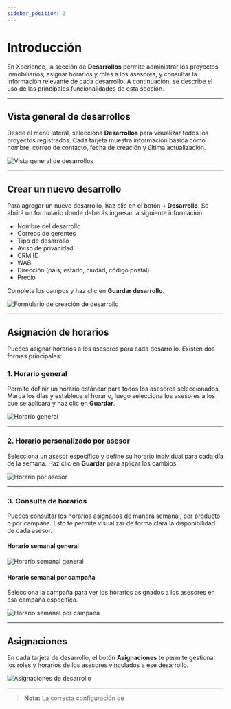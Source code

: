 ```yaml
---
sidebar_position: 3
---
```


# Introducción

En Xperience, la sección de **Desarrollos** permite administrar los proyectos inmobiliarios, asignar horarios y roles a los asesores, y consultar la información relevante de cada desarrollo. A continuación, se describe el uso de las principales funcionalidades de esta sección.

---

## Vista general de desarrollos

Desde el menú lateral, selecciona **Desarrollos** para visualizar todos los proyectos registrados. Cada tarjeta muestra información básica como nombre, correo de contacto, fecha de creación y última actualización.

![Vista general de desarrollos](https://xperience-docs-prod.s3.us-east-2.amazonaws.com/Manuales_devs/documentation/developments/developments-view.png)

---

## Crear un nuevo desarrollo

Para agregar un nuevo desarrollo, haz clic en el botón **+ Desarrollo**. Se abrirá un formulario donde deberás ingresar la siguiente información:

- Nombre del desarrollo
- Correos de gerentes
- Tipo de desarrollo
- Aviso de privacidad
- CRM ID
- WAB
- Dirección (país, estado, ciudad, código postal)
- Precio

Completa los campos y haz clic en **Guardar desarrollo**.

![Formulario de creación de desarrollo](https://xperience-docs-prod.s3.us-east-2.amazonaws.com/Manuales_devs/documentation/developments/developments-form.png)

---

## Asignación de horarios

Puedes asignar horarios a los asesores para cada desarrollo. Existen dos formas principales:

### 1. Horario general

Permite definir un horario estándar para todos los asesores seleccionados. Marca los días y establece el horario, luego selecciona los asesores a los que se aplicará y haz clic en **Guardar**.

![Horario general](https://xperience-docs-prod.s3.us-east-2.amazonaws.com/Manuales_devs/documentation/developments/developments-assignments-general.png)

---

### 2. Horario personalizado por asesor

Selecciona un asesor específico y define su horario individual para cada día de la semana. Haz clic en **Guardar** para aplicar los cambios.

![Horario por asesor](https://xperience-docs-prod.s3.us-east-2.amazonaws.com/Manuales_devs/documentation/developments/developments-assigments-seller.png)

---

### 3. Consulta de horarios

Puedes consultar los horarios asignados de manera semanal, por producto o por campaña. Esto te permite visualizar de forma clara la disponibilidad de cada asesor.

#### Horario semanal general

![Horario semanal general](https://xperience-docs-prod.s3.us-east-2.amazonaws.com/Manuales_devs/documentation/developments/developments-schedule-develop.png)

#### Horario semanal por campaña

Selecciona la campaña para ver los horarios asignados a los asesores en esa campaña específica.

![Horario semanal por campaña](https://xperience-docs-prod.s3.us-east-2.amazonaws.com/Manuales_devs/documentation/developments/developments-schedule-campaign.png)

---

## Asignaciones

En cada tarjeta de desarrollo, el botón **Asignaciones** te permite gestionar los roles y horarios de los asesores vinculados a ese desarrollo.

![Asignaciones de desarrollo](https://xperience-docs-prod.s3.us-east-2.amazonaws.com/Manuales_devs/documentation/developments/developments-view.png)

---

> **Nota:** La correcta configuración de